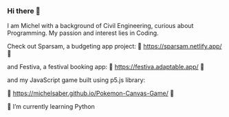 ### Hi there 👋
I am Michel with a background of Civil Engineering, curious about Programming. My passion and interest lies in Coding.

Check out Sparsam, a budgeting app project:
🤩 https://sparsam.netlify.app/ 🤩

and Festiva, a festival booking app:
🤩 https://festiva.adaptable.app/ 🤩

and my JavaScript game built using p5.js library:

🤩 https://michelsaber.github.io/Pokemon-Canvas-Game/ 🤩

🌱 I’m currently learning Python 

<!--
**michelsaber/michelsaber** is a ✨ _special_ ✨ repository because its `README.md` (this file) appears on your GitHub profile.

Here are some ideas to get you started:

- 
- 
- 👯 I’m looking to collaborate on ...
- 🤔 I’m looking for help with ...
- 💬 Ask me about ...
- 📫 How to reach me: ...
- 😄 Pronouns: ...
- ⚡ Fun fact: ...
-->
